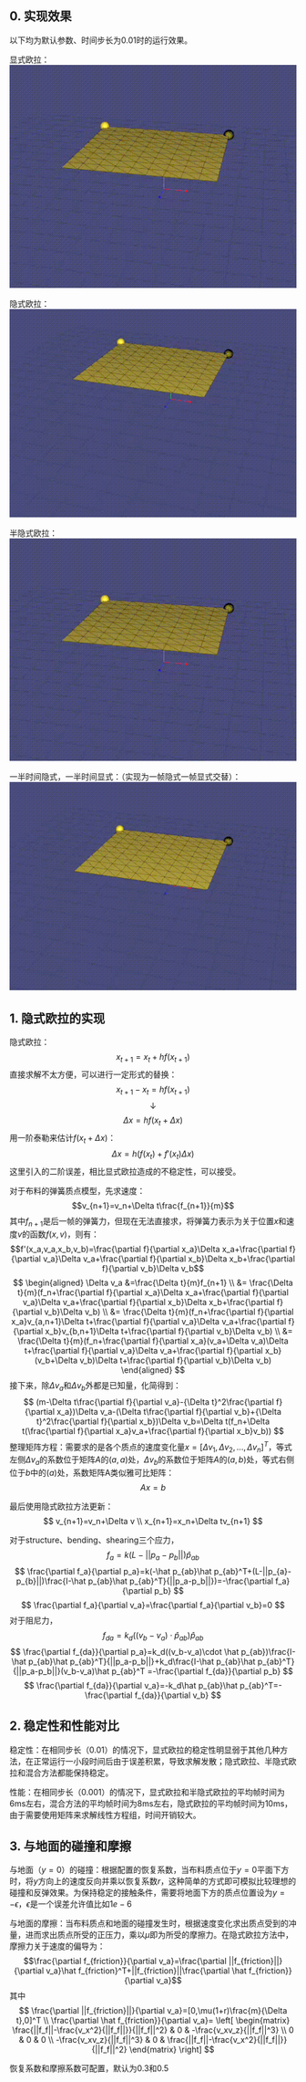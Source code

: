 ## 0. 实现效果
以下均为默认参数、时间步长为0.01时的运行效果。

显式欧拉：
![](./explicit%20euler.gif)

隐式欧拉：
![](./implicit%20euler.gif)

半隐式欧拉：
![](./semi-implicit%20euler.gif)

一半时间隐式，一半时间显式：（实现为一帧隐式一帧显式交替）：
![](./combination.gif)


## 1. 隐式欧拉的实现

隐式欧拉：
$$x_{t+1}=x_t+hf(x_{t+1})$$
直接求解不太方便，可以进行一定形式的替换：
$$x_{t+1}-x_t=hf(x_{t+1})$$
$$\downarrow$$
$$\Delta x=hf(x_t+\Delta x)$$
用一阶泰勒来估计$f(x_t+\Delta x)$：
$$
\Delta x=h(f(x_t)+f'(x_t)\Delta x)
$$
这里引入的二阶误差，相比显式欧拉造成的不稳定性，可以接受。

对于布料的弹簧质点模型，先求速度：
$$v_{n+1}=v_n+\Delta t\frac{f_{n+1}}{m}$$
其中$f_{n+1}$是后一帧的弹簧力，但现在无法直接求，将弹簧力表示为关于位置$x$和速度$v$的函数$f(x,v)$，则有：
$$f'(x_a,v_a,x_b,v_b)=\frac{\partial f}{\partial x_a}\Delta x_a+\frac{\partial f}{\partial v_a}\Delta v_a+\frac{\partial f}{\partial x_b}\Delta x_b+\frac{\partial f}{\partial v_b}\Delta v_b$$
$$
\begin{aligned}
\Delta v_a &=\frac{\Delta t}{m}f_{n+1} \\
&= \frac{\Delta t}{m}(f_n+\frac{\partial f}{\partial x_a}\Delta x_a+\frac{\partial f}{\partial v_a}\Delta v_a+\frac{\partial f}{\partial x_b}\Delta x_b+\frac{\partial f}{\partial v_b}\Delta v_b) \\
&= \frac{\Delta t}{m}(f_n+\frac{\partial f}{\partial x_a}v_{a,n+1}\Delta t+\frac{\partial f}{\partial v_a}\Delta v_a+\frac{\partial f}{\partial x_b}v_{b,n+1}\Delta t+\frac{\partial f}{\partial v_b}\Delta v_b) \\
&= \frac{\Delta t}{m}(f_n+\frac{\partial f}{\partial x_a}(v_a+\Delta v_a)\Delta t+\frac{\partial f}{\partial v_a}\Delta v_a+\frac{\partial f}{\partial x_b}(v_b+\Delta v_b)\Delta t+\frac{\partial f}{\partial v_b}\Delta v_b)
\end{aligned}
$$
接下来，除$\Delta v_a$和$\Delta v_b$外都是已知量，化简得到：
$$
(m-\Delta t\frac{\partial f}{\partial v_a}-{\Delta t}^2\frac{\partial f}{\partial x_a})\Delta v_a-(\Delta t\frac{\partial f}{\partial v_b}+{\Delta t}^2\frac{\partial f}{\partial x_b})\Delta v_b=\Delta t(f_n+\Delta t(\frac{\partial f}{\partial x_a}v_a+\frac{\partial f}{\partial x_b}v_b))
$$
整理矩阵方程：需要求的是各个质点的速度变化量$x=[\Delta v_1,\Delta v_2,...,\Delta v_n]^T$，等式左侧$\Delta v_a$的系数位于矩阵$A$的$(a,a)$处，$\Delta v_b$的系数位于矩阵$A$的$(a,b)$处，等式右侧位于$b$中的$(a)$处，系数矩阵A类似雅可比矩阵：
$$Ax=b$$

最后使用隐式欧拉方法更新：
$$
v_{n+1}=v_n+\Delta v \\
x_{n+1}=x_n+\Delta tv_{n+1}
$$

对于structure、bending、shearing三个应力，
$$f_a=k(L-||p_a-p_b||)\hat p_{ab}$$
$$
\frac{\partial f_a}{\partial p_a}=k(-\hat p_{ab}\hat p_{ab}^T+(L-||p_{a}-p_{b}||)\frac{I-\hat p_{ab}\hat p_{ab}^T}{||p_a-p_b||})=-\frac{\partial f_a}{\partial p_b}
$$
$$
\frac{\partial f_a}{\partial v_a}=\frac{\partial f_a}{\partial v_b}=0
$$
对于阻尼力，
$$f_{da}=k_d((v_b-v_a)\cdot \hat p_{ab})\hat p_{ab}$$
$$
\frac{\partial f_{da}}{\partial p_a}=k_d((v_b-v_a)\cdot \hat p_{ab})\frac{I-\hat p_{ab}\hat p_{ab}^T}{||p_a-p_b||}+k_d\frac{I-\hat p_{ab}\hat p_{ab}^T}{||p_a-p_b||}(v_b-v_a)\hat p_{ab}^T
=-\frac{\partial f_{da}}{\partial p_b}
$$
$$
\frac{\partial f_{da}}{\partial v_a}=-k_d\hat p_{ab}\hat p_{ab}^T=-\frac{\partial f_{da}}{\partial v_b}
$$

## 2. 稳定性和性能对比
稳定性：在相同步长（0.01）的情况下，显式欧拉的稳定性明显弱于其他几种方法，在正常运行一小段时间后由于误差积累，导致求解发散；隐式欧拉、半隐式欧拉和混合方法都能保持稳定。

性能：在相同步长（0.001）的情况下，显式欧拉和半隐式欧拉的平均帧时间为6ms左右，混合方法的平均帧时间为8ms左右，隐式欧拉的平均帧时间为10ms，由于需要使用矩阵来求解线性方程组，时间开销较大。

## 3. 与地面的碰撞和摩擦
与地面（$y=0$）的碰撞：根据配置的恢复系数，当布料质点位于$y=0$平面下方时，将$y$方向上的速度反向并乘以恢复系数$r$，这种简单的方式即可模拟比较理想的碰撞和反弹效果。为保持稳定的接触条件，需要将地面下方的质点位置设为$y=-\epsilon$，$\epsilon$是一个误差允许值比如$1e-6$

与地面的摩擦：当布料质点和地面的碰撞发生时，根据速度变化求出质点受到的冲量，进而求出质点所受的正压力，乘以$\mu$即为所受的摩擦力。在隐式欧拉方法中，摩擦力关于速度的偏导为：
$$\frac{\partial f_{friction}}{\partial v_a}=\frac{\partial ||f_{friction}||}{\partial v_a}\hat f_{friction}^T+||f_{friction}||\frac{\partial \hat f_{friction}}{\partial v_a}$$
其中
$$
\frac{\partial ||f_{friction}||}{\partial v_a}=[0,\mu(1+r)\frac{m}{\Delta t},0]^T \\
\frac{\partial \hat f_{friction}}{\partial v_a}=
\left[
\begin{matrix}
\frac{||f_f||-\frac{v_x^2}{||f_f||}}{||f_f||^2} & 0 & -\frac{v_xv_z}{||f_f||^3} \\
0 & 0 & 0 \\
-\frac{v_xv_z}{||f_f||^3} & 0 & \frac{||f_f||-\frac{v_x^2}{||f_f||}}{||f_f||^2}
\end{matrix}
\right]
$$

恢复系数和摩擦系数可配置，默认为0.3和0.5